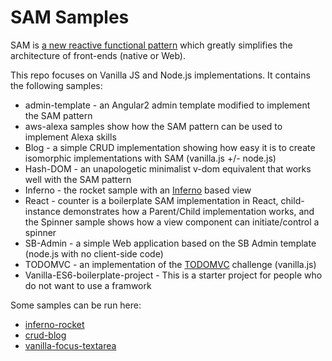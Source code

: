 # SAM Samples

SAM is [a new reactive functional pattern](http://sam.js.org) which greatly simplifies the architecture of front-ends (native or Web).

This repo focuses on Vanilla JS and Node.js implementations. It contains the following samples:

* admin-template - an Angular2 admin template modified to implement the SAM pattern 
* aws-alexa samples show how the SAM pattern can be used to implement Alexa skills
* Blog - a simple CRUD implementation showing how easy it is to create isomorphic implementations with SAM (vanilla.js +/- node.js)
* Hash-DOM - an unapologetic minimalist v-dom equivalent that works well with the SAM pattern
* Inferno - the rocket sample with an [Inferno](https://github.com/trueadm/inferno) based view
* React - counter is a boilerplate SAM implementation in React, child-instance demonstrates how a Parent/Child implementation works, and the Spinner sample shows how a view component can initiate/control a spinner
* SB-Admin - a simple Web application based on the SB Admin template (node.js with no client-side code)
* TODOMVC - an implementation of the [TODOMVC](http://www.todomvc.com) challenge (vanilla.js)
* Vanilla-ES6-boilerplate-project - This is a starter project for people who do not want to use a framwork

Some samples can be run here:
- [inferno-rocket](https://plum-ocelot.hyperdev.space/)
- [crud-blog](https://fish-trader.hyperdev.space/)
- [vanilla-focus-textarea](https://codepen.io/sam-pattern/pen/vJvyro)
